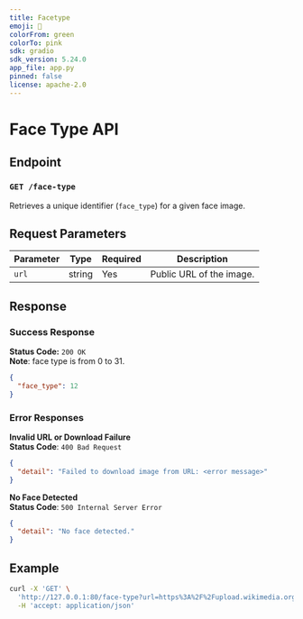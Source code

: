 ```yaml
---
title: Facetype
emoji: 🏢
colorFrom: green
colorTo: pink
sdk: gradio
sdk_version: 5.24.0
app_file: app.py
pinned: false
license: apache-2.0
---
```

# Face Type API

## Endpoint

### `GET /face-type`

Retrieves a unique identifier (`face_type`) for a given face image.

## Request Parameters

| Parameter | Type   | Required | Description              |
|-----------|--------|----------|--------------------------|
| `url`     | string | Yes      | Public URL of the image. |

## Response

### Success Response
**Status Code:** `200 OK`  
**Note**: face type is from 0 to 31.

```json
{
  "face_type": 12
}
```

### Error Responses
**Invalid URL or Download Failure**  
**Status Code**: `400 Bad Request`
```json
{
  "detail": "Failed to download image from URL: <error message>"
}
```
**No Face Detected**  
**Status Code**: `500 Internal Server Error`
```json
{
  "detail": "No face detected."
}
```

## Example
```bash
curl -X 'GET' \
  'http://127.0.0.1:80/face-type?url=https%3A%2F%2Fupload.wikimedia.org%2Fwikipedia%2Fcommons%2Fthumb%2Fe%2Fe9%2FDonald_Trump_NYMA.jpg%2F170px-Donald_Trump_NYMA.jpg' \
  -H 'accept: application/json'
```

